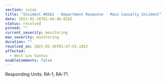 ```yaml
---
section: issue
title: "Incident #0161 - Department Response - Mass Casualty Incident"
date: 2021-02-26T01:44:46.816Z
status: resolved
pinned: ""
current_severity: monitoring
max_severity: monitoring
duration: ""
resolved_on: 2021-02-26T01:47:55.185Z
affected:
  - West Los Santos
enableComments: false
---
```

Responding Units: RA-1, RA-71
